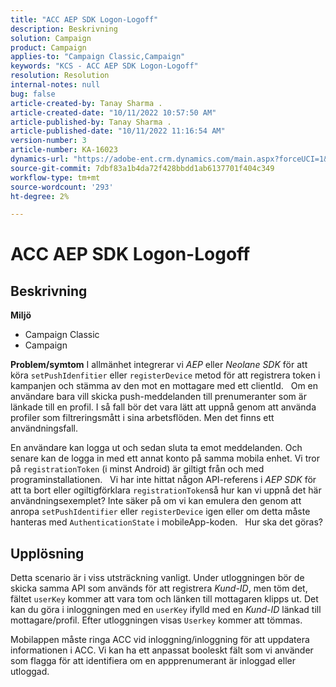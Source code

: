 ```yaml
---
title: "ACC AEP SDK Logon-Logoff"
description: Beskrivning
solution: Campaign
product: Campaign
applies-to: "Campaign Classic,Campaign"
keywords: "KCS - ACC AEP SDK Logon-Logoff"
resolution: Resolution
internal-notes: null
bug: false
article-created-by: Tanay Sharma .
article-created-date: "10/11/2022 10:57:50 AM"
article-published-by: Tanay Sharma .
article-published-date: "10/11/2022 11:16:54 AM"
version-number: 3
article-number: KA-16023
dynamics-url: "https://adobe-ent.crm.dynamics.com/main.aspx?forceUCI=1&pagetype=entityrecord&etn=knowledgearticle&id=2db7de86-5349-ed11-bba2-0022480868ff"
source-git-commit: 7dbf83a1b4da72f428bbdd1ab6137701f404c349
workflow-type: tm+mt
source-wordcount: '293'
ht-degree: 2%

---
```


# ACC AEP SDK Logon-Logoff

## Beskrivning

<b>Miljö</b>
- Campaign Classic
- Campaign



<b>Problem/symtom</b>
I allmänhet integrerar vi *AEP* eller *Neolane SDK* för att köra `setPushIdenfitier` eller `registerDevice` metod för att registrera token i kampanjen och stämma av den mot en mottagare med ett clientId.
 
Om en användare bara vill skicka push-meddelanden till prenumeranter som är länkade till en profil. I så fall bör det vara lätt att uppnå genom att använda profiler som filtreringsmått i sina arbetsflöden. Men det finns ett användningsfall.

En användare kan logga ut och sedan sluta ta emot meddelanden. Och senare kan de logga in med ett annat konto på samma mobila enhet. Vi tror på `registrationToken` (i minst Android) är giltigt från och med programinstallationen.
 
Vi har inte hittat någon API-referens i *AEP SDK* för att ta bort eller ogiltigförklara `registrationToken`så hur kan vi uppnå det här användningsexemplet? Inte säker på om vi kan emulera den genom att anropa `setPushIdentifier` eller `registerDevice` igen eller om detta måste hanteras med `AuthenticationState` i mobileApp-koden.
 
Hur ska det göras?


## Upplösning


Detta scenario är i viss utsträckning vanligt. Under utloggningen bör de skicka samma API som används för att registrera *Kund-ID*, men töm det, fältet `userKey` kommer att vara tom och länken till mottagaren klipps ut. Det kan du göra i inloggningen med en `userKey` ifylld med en *Kund-ID* länkad till mottagare/profil. Efter utloggningen visas `Userkey` kommer att tömmas.

Mobilappen måste ringa ACC vid inloggning/inloggning för att uppdatera informationen i ACC. Vi kan ha ett anpassat booleskt fält som vi använder som flagga för att identifiera om en appprenumerant är inloggad eller utloggad.
